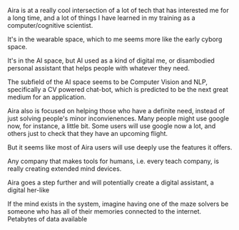 Aira is at a really cool intersection of a lot of tech that has interested me for a long time,
and a lot of things I have learned in my training as a computer/cognitive scientist.


It's in the wearable space, which to me seems more like the early cyborg space.

It's in the AI space, but AI used as a kind of digital me, or disambodied personal assistant
that helps people with whatever they need.

The subfield of the AI space seems to be Computer Vision and NLP, specifically a CV powered
chat-bot, which is predicted to be the next great medium for an application.

Aira also is focused on helping those who have a definite need, instead of just solving people's
minor inconvienences. Many people might use google now, for instance, a little bit.
Some users will use google now a lot, and others just to check that they have an upcoming flight.

But it seems like most of Aira users will use deeply use the features it offers.



Any company that makes tools for humans, i.e. every teach company, is really creating extended mind devices.

Aira goes a step further and will potentially create a digital assistant, a digital her-like




If the mind exists in the system, imagine having one of the maze solvers be someone who
has all of their memories connected to the internet. Petabytes of data available